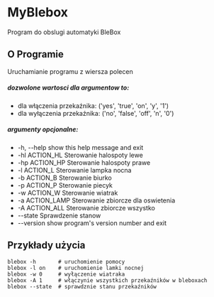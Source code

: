 # MyBlebox
Program do obslugi automatyki BleBox <br />

  
  ## O Programie
Uruchamianie programu z wiersza polecen <br />

##### dozwolone wartosci dla argumentow to:
* dla włączenia przekaźnika: ('yes', 'true', 'on', 'y', '1')
* dla wyłączenia przekaźnika:  ('no', 'false', 'off', 'n', '0')
    
##### argumenty opcjonalne:
*  -h, --help      show this help message and exit
*  -hl ACTION_HL   Sterowanie halospoty lewe
*  -hp ACTION_HP   Sterowanie halospoty prawe
*  -l ACTION_L     Sterowanie lampka nocna
*  -b ACTION_B     Sterowanie biurko
*  -p ACTION_P     Sterowanie piecyk
*  -w ACTION_W     Sterowanie wiatrak
*  -a ACTION_LAMP  Sterowanie zbiorcze dla oswietenia
*  -A ACTION_ALL   Sterowanie zbiorcze wszystko
*  --state         Sprawdzenie stanow
*  --version       show program's version number and exit
  
  ## Przykłady użycia
  
```
blebox -h       # uruchomienie pomocy
blebox -l on    # uruchomienie lamki nocnej
blebox -w 0     # wyłączenie wiatraka 
blebox -A 1     # włączynie wszystkich przekaźników w bleboxach
blebox --state  # sprawdznie stanu przekaźników
```
